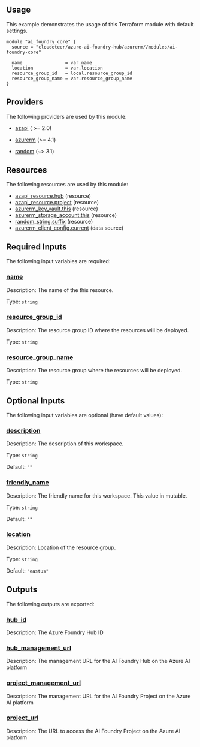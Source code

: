 <!-- BEGIN_TF_DOCS -->
## Usage

This example demonstrates the usage of this Terraform module with default settings.

```hcl
module "ai_foundry_core" {
  source = "cloudeteer/azure-ai-foundry-hub/azurerm//modules/ai-foundry-core"

  name                = var.name
  location            = var.location
  resource_group_id   = local.resource_group_id
  resource_group_name = var.resource_group_name
}
```

## Providers

The following providers are used by this module:

- <a name="provider_azapi"></a> [azapi](#provider\_azapi) ( >= 2.0)

- <a name="provider_azurerm"></a> [azurerm](#provider\_azurerm) (>= 4.1)

- <a name="provider_random"></a> [random](#provider\_random) (~> 3.1)



## Resources

The following resources are used by this module:

- [azapi_resource.hub](https://registry.terraform.io/providers/azure/azapi/latest/docs/resources/resource) (resource)
- [azapi_resource.project](https://registry.terraform.io/providers/azure/azapi/latest/docs/resources/resource) (resource)
- [azurerm_key_vault.this](https://registry.terraform.io/providers/hashicorp/azurerm/latest/docs/resources/key_vault) (resource)
- [azurerm_storage_account.this](https://registry.terraform.io/providers/hashicorp/azurerm/latest/docs/resources/storage_account) (resource)
- [random_string.suffix](https://registry.terraform.io/providers/hashicorp/random/latest/docs/resources/string) (resource)
- [azurerm_client_config.current](https://registry.terraform.io/providers/hashicorp/azurerm/latest/docs/data-sources/client_config) (data source)

## Required Inputs

The following input variables are required:

### <a name="input_name"></a> [name](#input\_name)

Description: The name of the this resource.

Type: `string`

### <a name="input_resource_group_id"></a> [resource\_group\_id](#input\_resource\_group\_id)

Description: The resource group ID where the resources will be deployed.

Type: `string`

### <a name="input_resource_group_name"></a> [resource\_group\_name](#input\_resource\_group\_name)

Description: The resource group where the resources will be deployed.

Type: `string`

## Optional Inputs

The following input variables are optional (have default values):

### <a name="input_description"></a> [description](#input\_description)

Description: The description of this workspace.

Type: `string`

Default: `""`

### <a name="input_friendly_name"></a> [friendly\_name](#input\_friendly\_name)

Description: The friendly name for this workspace. This value in mutable.

Type: `string`

Default: `""`

### <a name="input_location"></a> [location](#input\_location)

Description: Location of the resource group.

Type: `string`

Default: `"eastus"`

## Outputs

The following outputs are exported:

### <a name="output_hub_id"></a> [hub\_id](#output\_hub\_id)

Description: The Azure Foundry Hub ID

### <a name="output_hub_management_url"></a> [hub\_management\_url](#output\_hub\_management\_url)

Description: The management URL for the AI Foundry Hub on the Azure AI platform

### <a name="output_project_management_url"></a> [project\_management\_url](#output\_project\_management\_url)

Description: The management URL for the AI Foundry Project on the Azure AI platform

### <a name="output_project_url"></a> [project\_url](#output\_project\_url)

Description: The URL to access the AI Foundry Project on the Azure AI platform
<!-- END_TF_DOCS -->
